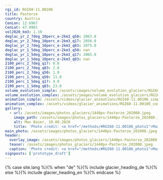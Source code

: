 ```yaml
---
rgi_id: RGI60-11.00106
title: Pasterze
country: Austria
CenLon: 12.6967
CenLat: 47.0991
vol2020_km3: 1.19
deglac_yr_2_7deg_10perc_e-2km3_q50: 2063.0
deglac_yr_2_7deg_10perc_e-2km3_q17: 2056.0
deglac_yr_2_7deg_10perc_e-2km3_q83: 2075.0
deglac_yr_1_5deg_10perc_e-2km3_q50: nan
deglac_yr_1_5deg_10perc_e-2km3_q17: 2065.0
deglac_yr_1_5deg_10perc_e-2km3_q83: nan
2100_perc_2_7deg_q17: 0.0
2100_perc_2_7deg_q83: 2.0
2100_perc_2_7deg_q50: 1.0
2100_perc_1_5deg_q50: 11.0
2100_perc_1_5deg_q17: 4.0
2100_perc_1_5deg_q83: 23.0
volume_evolution_simple: /assets/images/volume_evolution_glaciers/RGI60-11.00106_simple_en.png
volume_evolution_complex: /assets/images/volume_evolution_glaciers/RGI60-11.00106_complex_en.png
animation_simple: /assets/videos/glacier_animations/RGI60-11.00106_simple_en.mp4
animation_complex: /assets/videos/glacier_animations/RGI60-11.00106_complex_en.mp4
gallery:
  - url: /assets/images/photos_glaciers/1440px-Pasterze_202008.jpeg
    image_path: /assets/images/photos_glaciers/1440px-Pasterze_202008.jpeg
    alt: Max Baier, 10.08.2020
    title: 'Photo credit: <a href="/methods/#RGI60-11.00106_photo1">Max Baier, 10.08.2020</a>'
main_photo: /assets/images/photos_glaciers/1440px-Pasterze_202008.jpeg
header:
  overlay_image: /assets/images/photos_glaciers/1440px-Pasterze_202008.jpeg
  teaser: /assets/images/photos_glaciers/1440px-Pasterze_202008.jpeg
  caption: 'Photo credit: <a href="/methods/#RGI60-11.00106_photo1">Max Baier, 10.08.2020</a>'
signposts: ['prototype_draft']
---
```

{% case site.lang %}{% when "de" %}{% include glacier_heading_de %}{% else %}{% include glacier_heading_en %}{% endcase %}